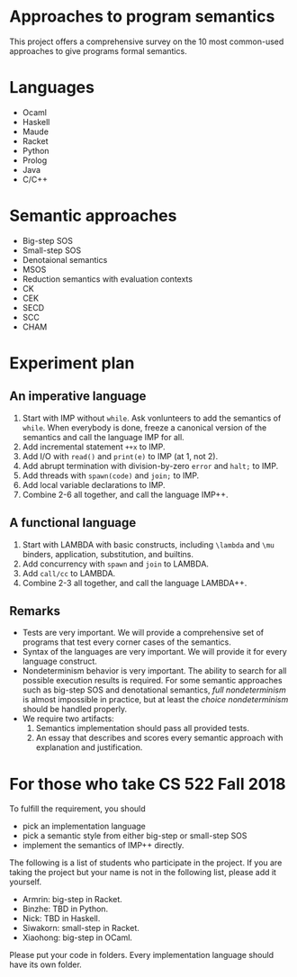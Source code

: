 # Approaches to program semantics

This project offers a comprehensive survey on the 10 most common-used approaches to give programs formal semantics. 

# Languages

* Ocaml
* Haskell
* Maude
* Racket
* Python
* Prolog
* Java 
* C/C++

# Semantic approaches

* Big-step SOS
* Small-step SOS
* Denotaional semantics
* MSOS
* Reduction semantics with evaluation contexts
* CK
* CEK
* SECD
* SCC
* CHAM

# Experiment plan

## An imperative language

1. Start with IMP without `while`. Ask vonlunteers to add the semantics of `while`. When everybody is done, freeze a canonical version of the semantics and call the language IMP for all.
2. Add incremental statement `++x` to IMP.
3. Add I/O with `read()` and `print(e)` to IMP (at 1, not 2).
4. Add abrupt termination with division-by-zero `error` and `halt;` to IMP.
5. Add threads with `spawn(code)` and `join;` to IMP.
6. Add local variable declarations to IMP.
7. Combine 2-6 all together, and call the language IMP++.

## A functional language

1. Start with LAMBDA with basic constructs, including `\lambda` and `\mu` binders, application, substitution, and builtins.
2. Add concurrency with `spawn` and `join` to LAMBDA.
3. Add `call/cc` to LAMBDA.
4. Combine 2-3 all together, and call the language LAMBDA++.

## Remarks

* Tests are very important. We will provide a comprehensive set of programs that test every corner cases of the semantics.
* Syntax of the languages are very important. We will provide it for every language construct.
* Nondeterminism behavior is very important. The ability to search for all possible execution results is required. For some semantic approaches such as big-step SOS and denotational semantics, *full nondeterminism* is almost impossible in practice, but at least the *choice nondeterminism* should be handled properly.
* We require two artifacts:
  1. Semantics implementation should pass all provided tests.
  2. An essay that describes and scores every semantic approach with explanation and justification.

# For those who take CS 522 Fall 2018

To fulfill the requirement, you should
* pick an implementation language
* pick a semantic style from either big-step or small-step SOS
* implement the semantics of IMP++ directly.

The following is a list of students who participate in the project. If you are taking the project but your name is not in the following list, please add it yourself.

* Armrin: big-step in Racket.
* Binzhe: TBD in Python.
* Nick: TBD in Haskell.
* Siwakorn: small-step in Racket.
* Xiaohong: big-step in OCaml.

Please put your code in folders. Every implementation language should have its own folder. 
